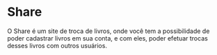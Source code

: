 # Share
O Share é um site de troca de livros, onde você tem a possibilidade de poder cadastrar livros em sua conta, e com eles, poder efetuar trocas desses livros com outros usuários.
